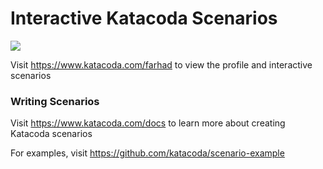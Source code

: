 # Interactive Katacoda Scenarios

[![](http://shields.katacoda.com/katacoda/farhad/count.svg)](https://www.katacoda.com/farhad "Get your profile on Katacoda.com")

Visit https://www.katacoda.com/farhad to view the profile and interactive scenarios

### Writing Scenarios
Visit https://www.katacoda.com/docs to learn more about creating Katacoda scenarios

For examples, visit https://github.com/katacoda/scenario-example
